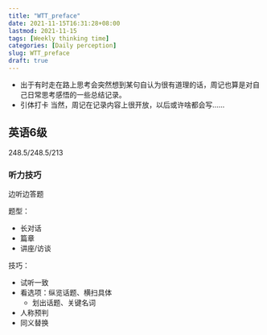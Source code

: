 ```yaml
---
title: "WTT_preface"
date: 2021-11-15T16:31:28+08:00
lastmod: 2021-11-15
tags: [Weekly thinking time]
categories: [Daily perception]
slug: WTT_preface
draft: true
---
```

- 出于有时走在路上思考会突然想到某句自认为很有道理的话，周记也算是对自己日常思考感悟的一些总结记录。
- 引体打卡
当然，周记在记录内容上很开放，以后或许啥都会写……


## 英语6级
248.5/248.5/213

### 听力技巧
边听边答题

题型：
- 长对话
- 篇章
- 讲座/访谈

技巧：
- 试听一致
- 看选项：纵览话题、横扫具体
    - 划出话题、关键名词
- 人称预判
- 同义替换
